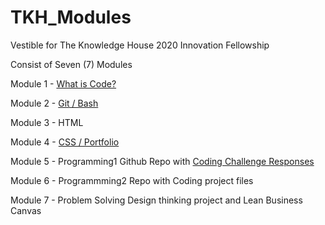 # TKH_Modules

Vestible for The Knowledge House 2020 Innovation Fellowship

Consist of Seven (7) Modules

Module 1 - [What is Code?](https://github.com/FaustoRosado/TKH_Modules/blob/master/Module_1_What_is_Code/What_is_code_reflection.txt)

Module 2 - [Git / Bash](https://github.com/FaustoRosado/TKH_Modules/blob/master/Module_2_Git_Bash/module2.txt)

Module 3 - HTML

Module 4 - [CSS / Portfolio](https://faustorosado.github.io/)

Module 5 - Programming1 Github Repo with [Coding Challenge Responses](https://github.com/FaustoRosado/TKH_Modules/tree/master/Module_5_Programming1)

Module 6 - Programmming2 Repo with Coding project files

Module 7 - Problem Solving Design thinking project and Lean Business Canvas
